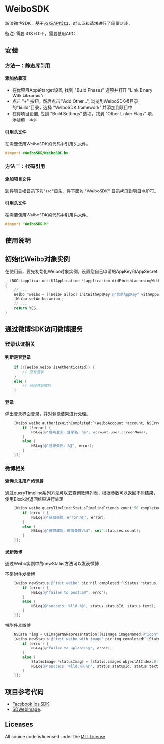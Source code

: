 WeiboSDK
=========
新浪微博SDK，基于[v2版API接口](http://open.weibo.com/ "新浪微博开放平台")，对认证和请求进行了简要封装，

备注: 需要 iOS 6.0＋，需要使用ARC

安装
------------

### 方法一：静态库引用

#### 添加依赖项

- 在你项目App的target设置, 找到 "Build Phases" 选项并打开 "Link Binary With Libraries":
- 点击 "+" 按钮，然后点击 "Add Other...", 浏览到WeiboSDK根目录的"build"目录，选择 "WeiboSDK.framework" 并添加到项目中
- 在你项目设置, 找到 "Build Settings" 选项，找到 "Other Linker Flags" 项，添加值 `-ObjC` 

#### 引用头文件

在需要使用WeiboSDK的代码中引用头文件。

```objective-c
#import <WeiboSDK/WeiboSDK.h>
```

### 方法二：代码引用

#### 添加项目文件

到将项目根目录下的"src"目录，将下面的 "WeiboSDK" 目录拷贝到项目中即可。

#### 引用头文件

在需要使用WeiboSDK的代码中引用头文件。

```objective-c
#import "WeiboSDK.h"
```

使用说明
----------
## 初始化Weibo对象实例

在使用前，要先初始化Weibo对象实例，设置您自己申请的AppKey和AppSecret

```objective-c
- (BOOL)application:(UIApplication *)application didFinishLaunchingWithOptions:(NSDictionary *)launchOptions
{
	// ...
    Weibo *weibo = [[Weibo alloc] initWithAppKey:@"您的AppKey" withAppSecret:@"您的AppSecret"];
    [Weibo setWeibo:weibo];
    // ...
    return YES;
}
```
## 通过微博SDK访问微博服务

### 登录认证相关

#### 判断是否登录

```objective-c
    if (![Weibo.weibo isAuthenticated]) {
        // 没有登录
    }
    else {
        // 已经登录成功
    }
```

#### 登录

弹出登录界面登录，并对登录结果进行处理。

```objective-c
	[Weibo.weibo authorizeWithCompleted:^(WeiboAccount *account, NSError *error) {
	    if (!error) {
	        NSLog(@"成功登录，登录名: %@", account.user.screenName);
	    }
	    else {
	        NSLog(@"登录失败: %@", error);
	    }
	}];
```

### 微博相关

#### 查询关注用户的微博

通过queryTimeline系列方法可以去查询微博列表，根据参数可以返回不同结果，使用Block对返回结果进行处理

```objective-c
	[Weibo.weibo queryTimeline:StatusTimelineFriends count:50 completed:^(NSMutableArray *statuses, NSError *error) {
        if (error) {
            NSLog(@"获取失败，error:%@", error);
        }
        else {
            NSLog(@"获取成功，微博条数:%d", self.statuses.count);
        }
    }];
```


#### 发新微博
通过Weibo实例中的newStatus方法可以发表微博

不带附件发微博
```objective-c
    [weibo newStatus:@"test weibo" pic:nil completed:^(Status *status, NSError *error) {
        if (error) {
            NSLog(@"failed to post:%@", error);
        }
        else {
            NSLog(@"success: %lld.%@", status.statusId, status.text);
        }
    }];
```

带附件发微博
```objective-c
    NSData *img = UIImagePNGRepresentation([UIImage imageNamed:@"Icon"]);
    [weibo newStatus:@"test weibo with image" pic:img completed:^(Status *status, NSError *error) {
        if (error) {
            NSLog(@"failed to upload:%@", error);
        }
        else {
            StatusImage *statusImage = [status.images objectAtIndex:0];
            NSLog(@"success: %lld.%@.%@", status.statusId, status.text, statusImage.originalImageUrl);
        }
    }];
```

项目参考代码
----------
- [Facebook Ios SDK](https://github.com/facebook/facebook-ios-sdk).
- [SDWebImage](https://github.com/rs/sdwebimage).

## Licenses

All source code is licensed under the [MIT License](https://github.com/JimLiu/WeiboSDK/blob/master/LICENSE).